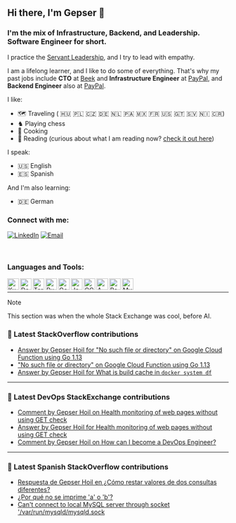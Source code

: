 ## Hi there, I'm Gepser 👋

### I'm the mix of Infrastructure, Backend, and Leadership. Software Engineer for short.

I practice the [Servant Leadership][servant], and I try to lead with empathy.

I am a lifelong learner, and I like to do some of everything. That's why my past jobs include **CTO** at [Beek][beek] and **Infrastructure Engineer** at [PayPal][Paypal], and **Backend Engineer** also at [PayPal][paypal].

I like:
- 🗺 Traveling ( 🇭🇺 🇵🇱 🇨🇿 🇩🇪 🇳🇱 🇵🇦 🇲🇽 🇫🇷 🇺🇸 🇬🇹 🇸🇻 🇳🇮 🇨🇷)
- ♞ Playing chess
- 🥘 Cooking
- 📖 Reading (curious about what I am reading now? [check it out here][goodreads])

I speak:
- 🇺🇸 English
- 🇪🇸 Spanish

And I'm also learning:
- 🇩🇪 German

### Connect with me:

[![LinkedIn](https://img.shields.io/badge/Linked-gepser-0c66c3.svg)][linkedin]
[![Email](https://img.shields.io/badge/email-github%40gepser.com-blue)][email]

[email]: mailto:github@gepser.com
[linkedin]: https://linkedin.com/in/gepser
[beek]: https://www.beek.io
[paypal]: https://www.paypal.com
[goodreads]: https://www.goodreads.com/user/show/54539923-gepser-hoil
[servant]: https://en.wikipedia.org/wiki/Servant_leadership

<br />

### Languages and Tools:

[<img align="left" alt="Kubernetes" width="26px" src="https://img.icons8.com/color/344/kubernetes.png" />][linkedin]
[<img align="left" alt="Docker" width="26px" src="https://img.icons8.com/fluency/344/docker.png" />][linkedin]
[<img align="left" alt="Terraform" width="26px" src="https://img.icons8.com/color/344/terraform.png" />][linkedin]
[<img align="left" alt="Ruby" width="26px" src="https://img.icons8.com/fluency/344/ruby-programming-language.png" />][linkedin]
[<img align="left" alt="Go" width="26px" src="https://img.icons8.com/color/344/golang.png" />][linkedin]
[<img align="left" alt="JavaScript" width="26px" src="https://img.icons8.com/color/344/javascript--v1.png" />][linkedin]
[<img align="left" alt="GCP" width="26px" src="https://img.icons8.com/color/344/google-cloud.png" />][linkedin]
[<img align="left" alt="AWS" width="26px" src="https://img.icons8.com/color/344/amazon-web-services.png" />][linkedin]
[<img align="left" alt="PostgreSQL" width="26px" src="https://img.icons8.com/color/344/postgreesql.png" />][linkedin]
[<img align="left" alt="MySQL" width="26px" src="https://img.icons8.com/color/344/mysql-logo.png" />][linkedin]


<br />

---

> [!NOTE]
> This section was when the whole Stack Exchange was cool, before AI.

### 🥞 Latest StackOverflow contributions

<!-- STACKOVERFLOW:START -->
- [Answer by Gepser Hoil for &quot;No such file or directory&quot; on Google Cloud Function using Go 1.13](https://stackoverflow.com/questions/63385920/no-such-file-or-directory-on-google-cloud-function-using-go-1-13/63388292#63388292)
- [&quot;No such file or directory&quot; on Google Cloud Function using Go 1.13](https://stackoverflow.com/questions/63385920/no-such-file-or-directory-on-google-cloud-function-using-go-1-13)
- [Answer by Gepser Hoil for What is build cache in `docker system df`](https://stackoverflow.com/questions/55030095/what-is-build-cache-in-docker-system-df/55033482#55033482)
<!-- STACKOVERFLOW:END -->

---

### 🥞 Latest DevOps StackExchange contributions

<!-- DEVOPS:START -->
- [Comment by Gepser Hoil on Health monitoring of web pages without using GET check](https://devops.stackexchange.com/questions/4263/health-monitoring-of-web-pages-without-using-get-check/4266#4266)
- [Answer by Gepser Hoil for Health monitoring of web pages without using GET check](https://devops.stackexchange.com/questions/4263/health-monitoring-of-web-pages-without-using-get-check/4266#4266)
- [Comment by Gepser Hoil on How can I become a DevOps Engineer?](https://devops.stackexchange.com/questions/3884/how-can-i-become-a-devops-engineer/3885#3885)
<!-- DEVOPS:END -->

---

### 🥞 Latest Spanish StackOverflow contributions
<!-- SPANISH-STACKOVERFLOW:START -->
- [Respuesta de Gepser Hoil en ¿Cómo restar valores de dos consultas diferentes?](https://es.stackoverflow.com/questions/258763/c%c3%b3mo-restar-valores-de-dos-consultas-diferentes/258768#258768)
- [¿Por qué no se imprime &#39;a&#39; o &#39;b&#39;?](https://es.stackoverflow.com/questions/68805/por-qu%c3%a9-no-se-imprime-a-o-b)
- [Can&#39;t connect to local MySQL server through socket &#39;/var/run/mysqld/mysqld.sock](https://es.stackoverflow.com/questions/53554/cant-connect-to-local-mysql-server-through-socket-var-run-mysqld-mysqld-sock)
<!-- SPANISH-STACKOVERFLOW:END -->
